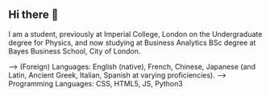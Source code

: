 ## Hi there 👋

I am a student, previously at Imperial College, London on the Undergraduate degree for Physics, and now studying at Business Analytics BSc degree at Bayes Business School, City of London.

--> (Foreign) Languages: English (native), French, Chinese, Japanese (and Latin, Ancient Greek, Italian, Spanish at varying proficiencies).
--> Programming Languages: CSS, HTML5, JS, Python3
